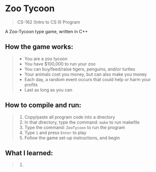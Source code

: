 # Zoo Tycoon
> CS-162 (Intro to CS II) Program

A Zoo-Tycoon type game, written in C++  

## How the game works:
> - You are a zoo tycoon
> - You have $100,000 to run your zoo
> - You can buy/feed/raise tigers, penguins, and/or turtles
> - Your animals cost you money, but can also make you money
> - Each day, a random event occurs that could help or harm your profits
> - Last as long as you can

## How to compile and run:
> 1. Copy/paste all program code into a directory
> 2. In that directory, type the command: `make` to run makefile
> 3. Type the command: `ZooTycoon` to run the program
> 4. Type `1` and press `Enter` to play
> 5. Follow the game set-up instructions, and begin

## What I learned:
> 1. 
